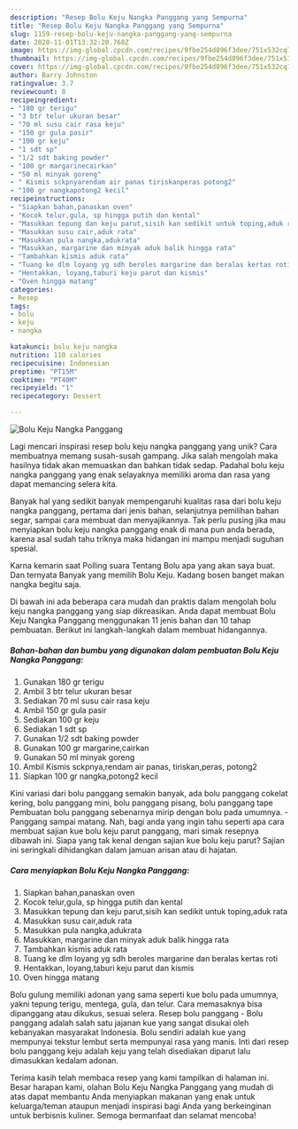 ```yaml
---
description: "Resep Bolu Keju Nangka Panggang yang Sempurna"
title: "Resep Bolu Keju Nangka Panggang yang Sempurna"
slug: 1159-resep-bolu-keju-nangka-panggang-yang-sempurna
date: 2020-11-01T13:32:20.768Z
image: https://img-global.cpcdn.com/recipes/9fbe254d896f3dee/751x532cq70/bolu-keju-nangka-panggang-foto-resep-utama.jpg
thumbnail: https://img-global.cpcdn.com/recipes/9fbe254d896f3dee/751x532cq70/bolu-keju-nangka-panggang-foto-resep-utama.jpg
cover: https://img-global.cpcdn.com/recipes/9fbe254d896f3dee/751x532cq70/bolu-keju-nangka-panggang-foto-resep-utama.jpg
author: Barry Johnston
ratingvalue: 3.7
reviewcount: 8
recipeingredient:
- "180 gr terigu"
- "3 btr telur ukuran besar"
- "70 ml susu cair rasa keju"
- "150 gr gula pasir"
- "100 gr keju"
- "1 sdt sp"
- "1/2 sdt baking powder"
- "100 gr margarinecairkan"
- "50 ml minyak goreng"
- " Kismis sckpnyarendam air panas tiriskanperas potong2"
- "100 gr nangkapotong2 kecil"
recipeinstructions:
- "Siapkan bahan,panaskan oven"
- "Kocok telur,gula, sp hingga putih dan kental"
- "Masukkan tepung dan keju parut,sisih kan sedikit untuk toping,aduk rata"
- "Masukkan susu cair,aduk rata"
- "Masukkan pula nangka,adukrata"
- "Masukkan, margarine dan minyak aduk balik hingga rata"
- "Tambahkan kismis aduk rata"
- "Tuang ke dlm loyang yg sdh beroles margarine dan beralas kertas roti"
- "Hentakkan, loyang,taburi keju parut dan kismis"
- "Oven hingga matang"
categories:
- Resep
tags:
- bolu
- keju
- nangka

katakunci: bolu keju nangka 
nutrition: 110 calories
recipecuisine: Indonesian
preptime: "PT15M"
cooktime: "PT40M"
recipeyield: "1"
recipecategory: Dessert

---
```



![Bolu Keju Nangka Panggang](https://img-global.cpcdn.com/recipes/9fbe254d896f3dee/751x532cq70/bolu-keju-nangka-panggang-foto-resep-utama.jpg)

Lagi mencari inspirasi resep bolu keju nangka panggang yang unik? Cara membuatnya memang susah-susah gampang. Jika salah mengolah maka hasilnya tidak akan memuaskan dan bahkan tidak sedap. Padahal bolu keju nangka panggang yang enak selayaknya memiliki aroma dan rasa yang dapat memancing selera kita.

Banyak hal yang sedikit banyak mempengaruhi kualitas rasa dari bolu keju nangka panggang, pertama dari jenis bahan, selanjutnya pemilihan bahan segar, sampai cara membuat dan menyajikannya. Tak perlu pusing jika mau menyiapkan bolu keju nangka panggang enak di mana pun anda berada, karena asal sudah tahu triknya maka hidangan ini mampu menjadi suguhan spesial.

Karna kemarin saat Polling suara Tentang Bolu apa yang akan saya buat. Dan ternyata Banyak yang memilih Bolu Keju. Kadang bosen banget makan nangka begitu saja.


Di bawah ini ada beberapa cara mudah dan praktis dalam mengolah bolu keju nangka panggang yang siap dikreasikan. Anda dapat membuat Bolu Keju Nangka Panggang menggunakan 11 jenis bahan dan 10 tahap pembuatan. Berikut ini langkah-langkah dalam membuat hidangannya.

<!--inarticleads1-->

##### Bahan-bahan dan bumbu yang digunakan dalam pembuatan Bolu Keju Nangka Panggang:

1. Gunakan 180 gr terigu
1. Ambil 3 btr telur ukuran besar
1. Sediakan 70 ml susu cair rasa keju
1. Ambil 150 gr gula pasir
1. Sediakan 100 gr keju
1. Sediakan 1 sdt sp
1. Gunakan 1/2 sdt baking powder
1. Gunakan 100 gr margarine,cairkan
1. Gunakan 50 ml minyak goreng
1. Ambil  Kismis sckpnya,rendam air panas, tiriskan,peras, potong2
1. Siapkan 100 gr nangka,potong2 kecil


Kini variasi dari bolu panggang semakin banyak, ada bolu panggang cokelat kering, bolu panggang mini, bolu panggang pisang, bolu panggang tape Pembuatan bolu panggang sebenarnya mirip dengan bolu pada umumnya. - Panggang sampai matang. Nah, bagi anda yang ingin tahu seperti apa cara membuat sajian kue bolu keju parut panggang, mari simak resepnya dibawah ini. Siapa yang tak kenal dengan sajian kue bolu keju parut? Sajian ini seringkali dihidangkan dalam jamuan arisan atau di hajatan. 

<!--inarticleads2-->

##### Cara menyiapkan Bolu Keju Nangka Panggang:

1. Siapkan bahan,panaskan oven
1. Kocok telur,gula, sp hingga putih dan kental
1. Masukkan tepung dan keju parut,sisih kan sedikit untuk toping,aduk rata
1. Masukkan susu cair,aduk rata
1. Masukkan pula nangka,adukrata
1. Masukkan, margarine dan minyak aduk balik hingga rata
1. Tambahkan kismis aduk rata
1. Tuang ke dlm loyang yg sdh beroles margarine dan beralas kertas roti
1. Hentakkan, loyang,taburi keju parut dan kismis
1. Oven hingga matang


Bolu gulung memiliki adonan yang sama seperti kue bolu pada umumnya, yakni tepung terigu, mentega, gula, dan telur. Cara memasaknya bisa dipanggang atau dikukus, sesuai selera. Resep bolu panggang - Bolu panggang adalah salah satu jajanan kue yang sangat disukai oleh kebanyakan masyarakat Indonesia. Bolu sendiri adalah kue yang mempunyai tekstur lembut serta mempunyai rasa yang manis. Inti dari resep bolu panggang keju adalah keju yang telah disediakan diparut lalu dimasukkan kedalam adonan. 

Terima kasih telah membaca resep yang kami tampilkan di halaman ini. Besar harapan kami, olahan Bolu Keju Nangka Panggang yang mudah di atas dapat membantu Anda menyiapkan makanan yang enak untuk keluarga/teman ataupun menjadi inspirasi bagi Anda yang berkeinginan untuk berbisnis kuliner. Semoga bermanfaat dan selamat mencoba!
